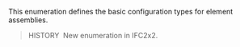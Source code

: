 ﻿This enumeration defines the basic configuration types for element assemblies.

> HISTORY&nbsp; New enumeration in IFC2x2.